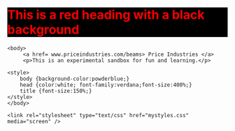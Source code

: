 <!DOCTYPE html>
<html>
    <h1 style="color:red; background:black;">This is a red heading with a black background</h2>
    <head>
        <title>Hello World</title>
    </head>
    
    <body>    
         <a href= www.priceindustries.com/beams> Price Industries </a>
         <p>This is an experimental sandbox for fun and learning.</p>
         
    <style>     
        body {background-color:powderblue;}
        head {color:white; font-family:verdana;font-size:400%;}
        title {font-size:150%;}
    </style>
    </body>
    
    <link rel="stylesheet" type="text/css" href="mystyles.css" media="screen" />

</html>

